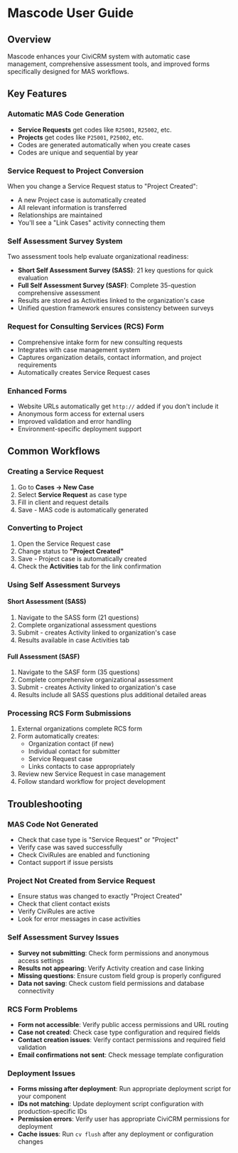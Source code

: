 # Mascode User Guide

## Overview

Mascode enhances your CiviCRM system with automatic case management, comprehensive assessment tools, and improved forms specifically designed for MAS workflows.

## Key Features

### Automatic MAS Code Generation

- **Service Requests** get codes like `R25001`, `R25002`, etc.
- **Projects** get codes like `P25001`, `P25002`, etc.
- Codes are generated automatically when you create cases
- Codes are unique and sequential by year

### Service Request to Project Conversion

When you change a Service Request status to "Project Created":

- A new Project case is automatically created
- All relevant information is transferred
- Relationships are maintained
- You'll see a "Link Cases" activity connecting them

### Self Assessment Survey System

Two assessment tools help evaluate organizational readiness:

- **Short Self Assessment Survey (SASS)**: 21 key questions for quick evaluation
- **Full Self Assessment Survey (SASF)**: Complete 35-question comprehensive assessment
- Results are stored as Activities linked to the organization's case
- Unified question framework ensures consistency between surveys

### Request for Consulting Services (RCS) Form

- Comprehensive intake form for new consulting requests
- Integrates with case management system
- Captures organization details, contact information, and project requirements
- Automatically creates Service Request cases

### Enhanced Forms

- Website URLs automatically get `http://` added if you don't include it
- Anonymous form access for external users
- Improved validation and error handling
- Environment-specific deployment support

## Common Workflows

### Creating a Service Request

1. Go to **Cases → New Case**
2. Select **Service Request** as case type
3. Fill in client and request details
4. Save - MAS code is automatically generated

### Converting to Project

1. Open the Service Request case
2. Change status to **"Project Created"**
3. Save - Project case is automatically created
4. Check the **Activities** tab for the link confirmation

### Using Self Assessment Surveys

#### Short Assessment (SASS)
1. Navigate to the SASS form (21 questions)
2. Complete organizational assessment questions
3. Submit - creates Activity linked to organization's case
4. Results available in case Activities tab

#### Full Assessment (SASF)
1. Navigate to the SASF form (35 questions)
2. Complete comprehensive organizational assessment
3. Submit - creates Activity linked to organization's case
4. Results include all SASS questions plus additional detailed areas

### Processing RCS Form Submissions

1. External organizations complete RCS form
2. Form automatically creates:
   - Organization contact (if new)
   - Individual contact for submitter
   - Service Request case
   - Links contacts to case appropriately
3. Review new Service Request in case management
4. Follow standard workflow for project development

## Troubleshooting

### MAS Code Not Generated

- Check that case type is "Service Request" or "Project"
- Verify case was saved successfully
- Check CiviRules are enabled and functioning
- Contact support if issue persists

### Project Not Created from Service Request

- Ensure status was changed to exactly "Project Created"
- Check that client contact exists
- Verify CiviRules are active
- Look for error messages in case activities

### Self Assessment Survey Issues

- **Survey not submitting**: Check form permissions and anonymous access settings
- **Results not appearing**: Verify Activity creation and case linking
- **Missing questions**: Ensure custom field group is properly configured
- **Data not saving**: Check custom field permissions and database connectivity

### RCS Form Problems

- **Form not accessible**: Verify public access permissions and URL routing
- **Case not created**: Check case type configuration and required fields
- **Contact creation issues**: Verify contact permissions and required field validation
- **Email confirmations not sent**: Check message template configuration

### Deployment Issues

- **Forms missing after deployment**: Run appropriate deployment script for your component
- **IDs not matching**: Update deployment script configuration with production-specific IDs
- **Permission errors**: Verify user has appropriate CiviCRM permissions for deployment
- **Cache issues**: Run `cv flush` after any deployment or configuration changes
